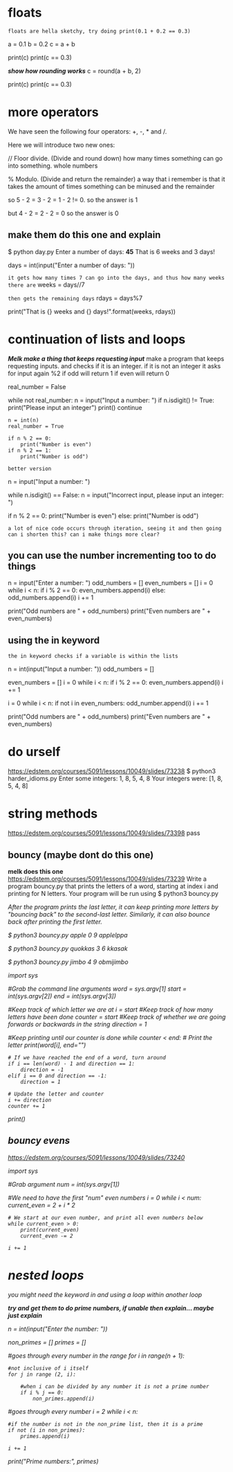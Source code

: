 # floats
`floats are hella sketchy, try doing print(0.1 + 0.2 == 0.3)`

a = 0.1
b = 0.2
c = a + b

print(c)
print(c == 0.3)

***show how rounding works***
c = round(a + b, 2)

print(c)
print(c == 0.3)

# more operators
We have seen the following four operators: +, -, * and /.

Here we will introduce two new ones:

// Floor divide. (Divide and round down)
how many times something can go into something. whole numbers

% Modulo. (Divide and return the remainder)
a way that i remember is that it takes the amount of times something can be minused and the remainder

so 
5 - 2 = 3 - 2 = 1 - 2 != 0. so the answer is 1 

but 
4 - 2 = 2 - 2 = 0 so the answer is 0

## make them do this one and explain

$ python day.py
Enter a number of days: __45__
That is 6 weeks and 3 days!

days = int(input("Enter a number of days: "))

`it gets how many times 7 can go into the days, and thus how many weeks there are`
weeks = days//7

`then gets the remaining days`
rdays = days%7

print("That is {} weeks and {} days!".format(weeks, rdays))

# continuation of lists and loops

***Melk make a thing that keeps requesting input***
make a program that keeps requesting inputs. and checks if it is an integer. if it is not an integer it asks for input again
%2 if odd will return 1 if even will return 0

real_number = False

while not real_number:
    n = input("Input a number: ")
    if n.isdigit() != True:
        print("Please input an integer")
        print()
        continue
    
    n = int(n)
    real_number = True

    if n % 2 == 0:
        print("Number is even")
    if n % 2 == 1:
        print("Number is odd")

`better version`

n = input("Input a number: ")

while n.isdigit() == False:
    n = input("Incorrect input, please input an integer: ")

if n % 2 == 0:
    print("Number is even")
else:
    print("Number is odd")

`a lot of nice code occurs through iteration, seeing it and then going can i shorten this? can i make things more clear?`

## you can use the number incrementing too to do things

n = input("Enter a number: ")
odd_numbers = []
even_numbers = []
i = 0 
while i < n:
    if i % 2 == 0:
        even_numbers.append(i)
    else:
        odd_numbers.append(i)
    i += 1

print("Odd numbers are " + odd_numbers)
print("Even numbers are " + even_numbers)

## using the in keyword
`the in keyword checks if a variable is within the lists`

n = int(input("Input a number: "))
odd_numbers = []

even_numbers = []
i = 0 
while i < n:
    if i % 2 == 0:
        even_numbers.append(i)
    i += 1

i = 0
while i < n:
    if not i in even_numbers:
        odd_number.append(i)
    i += 1

print("Odd numbers are " + odd_numbers)
print("Even numbers are " + even_numbers)

# do urself

https://edstem.org/courses/5091/lessons/10049/slides/73238
$ python3 harder_idioms.py
Enter some integers: 1, 8, 5, 4, 8
Your integers were: [1, 8, 5, 4, 8]

# string methods 
https://edstem.org/courses/5091/lessons/10049/slides/73398
pass

## bouncy (maybe dont do this one)

**melk does this one**
https://edstem.org/courses/5091/lessons/10049/slides/73239
Write a program bouncy.py that prints the letters of a word, starting at index i and printing for N letters. Your program will be run using $ python3 bouncy.py <word> <i> <N>

After the program prints the last letter, it can keep printing more letters by "bouncing back" to the second-last letter. Similarly, it can also bounce back after printing the first letter.

$ python3 bouncy.py apple 0 9
applelppa

$ python3 bouncy.py quokkas 3 6
kkasak

$ python3 bouncy.py jimbo 4 9
obmijimbo

import sys

#Grab the command line arguments
word = sys.argv[1]
start = int(sys.argv[2])
end = int(sys.argv[3])

#Keep track of which letter we are at
i = start
#Keep track of how many letters have been done
counter = start
#Keep track of whether we are going forwards or backwards in the string
direction = 1

#Keep printing until our counter is done
while counter < end:
    # Print the letter
    print(word[i], end="")

    # If we have reached the end of a word, turn around
    if i == len(word) - 1 and direction == 1:
        direction = -1
    elif i == 0 and direction == -1:
        direction = 1

    # Update the letter and counter
    i += direction
    counter += 1
print()

## bouncy evens
https://edstem.org/courses/5091/lessons/10049/slides/73240 

import sys

#Grab argument
num = int(sys.argv[1])

#We need to have the first "num" even numbers
i = 0
while i < num:
    current_even = 2 + i * 2

    # We start at our even number, and print all even numbers below
    while current_even > 0:
        print(current_even)
        current_even -= 2

    i += 1


# nested loops

you might need the keyword in
and using a loop within another loop

***try and get them to do prime numbers, if unable then explain... maybe just explain***

n = int(input("Enter the number: "))

non_primes = []
primes = []

#goes through every number in the range 
for i in range(n + 1):
    
    #not inclusive of i itself
    for j in range (2, i):
    
        #when i can be divided by any number it is not a prime number
        if i % j == 0:
            non_primes.append(i)

#goes through every number
i = 2
while i < n:
    
    #if the number is not in the non_prime list, then it is a prime 
    if not (i in non_primes):
        primes.append(i)

    i += 1
print("Prime numbers:", primes)